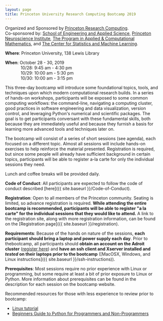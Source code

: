 ```yaml
---
layout: page
title: Princeton University Research Computing Bootcamp 2019
---
```



Organized and Sponsored by [Princeton Research Computing](https://www.princeton.edu/researchcomputing).  
Co-sponsored by: [School of Engineering and Applied Science](https://engineering.princeton.edu/), [Princeton Neuroscience Institute](https://pni.princeton.edu/), [The Program in Applied & Computational Mathematics](https://www.pacm.princeton.edu/), and [The Center for Statistics and Machine Learning](https://csml.princeton.edu).

**Where**: Princeton University, 138 Lewis Library


**When**: October 28 - 30, 2019  
&nbsp;&nbsp;&nbsp;&nbsp;&nbsp;&nbsp;&nbsp;&nbsp;&nbsp;&nbsp;&nbsp;&nbsp;          10/28: 9:45 am - 4:30 pm  
&nbsp;&nbsp;&nbsp;&nbsp;&nbsp;&nbsp;&nbsp;&nbsp;&nbsp;&nbsp;&nbsp;&nbsp;          10/29: 10:00 am - 5:30 pm  
&nbsp;&nbsp;&nbsp;&nbsp;&nbsp;&nbsp;&nbsp;&nbsp;&nbsp;&nbsp;&nbsp;&nbsp;          10/30: 10:00 am - 3:15 pm  

This three-day bootcamp will introduce some foundational topics, tools, and techniques upon which modern computational research builds.  In a series of hands-on workshops, participants will be exposed to some common computing workflows: the command-line, navigating a computing cluster, good practices in software engineering and data visualization, version control, and leveraging Python's numerical and scientific packages.  The goal is to get participants conversant with these fundamental skills, both because they are immediately useful and because they furnish a basis for learning more advanced tools and techniques later on.

The bootcamp will consist of a series of short sessions (see agenda), each focused on a different topic. Almost all sessions will include hands-on exercises to help reinforce the material presented.  Registration is required, but since some people will already have sufficient background in certain topics, participants will be able to register a-la carte for only the individual sessions they need.

Lunch and coffee breaks will be provided daily.

**Code of Conduct**: All participants are expected to follow the code of conduct described [here]({{ site.baseurl }}/Code-of-Conduct).

**Registration**: Open to all members of the Princeton community.  Seating is limited, so advance registration is required.   **While attending the entire bootcamp is recommended, participants will be able to register "a la carte" for the individual sessions that they would like to attend.** A link to the registration site, along with more registration information, can be found on the [Registration page]({{ site.baseurl }}/registration).

**Requirements**: Because of the hands on nature of the sessions, **each participant should bring a laptop and power supply each day**. Prior to thebootcamp, all participants should **obtain an account on the Adroit cluster** ([register here](forms.rc.princeton.edu/registration/?q=adroit)) and **have an ssh client and Xserver installed and *tested* on their laptops prior to the bootcamp** ([MacOSX, Windows, and Linux instructions]({{ site.baseurl }}/ssh-instructions)).

**Prerequisites**: Most sessions require no prior experience with Linux or programming, but some require at least a bit of prior exposure to Linux or Python. More information about prerequisites can be found in the description for each session on the bootcamp website.

Recommended resources for those with less experience to review prior to bootcamp:

* [Linux tutorial](https://ryanstutorials.net/linuxtutorial)
* [Beginners Guide to Python for Programmers and Non-Programmers](https://wiki.python.org/moin/BeginnersGuide)
